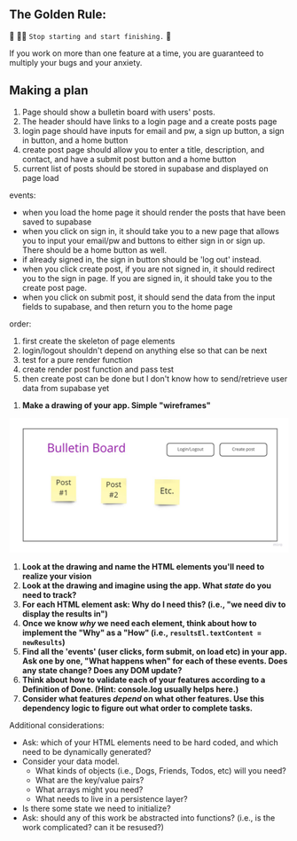 ## The Golden Rule: 

🦸 🦸‍♂️ `Stop starting and start finishing.` 🏁

If you work on more than one feature at a time, you are guaranteed to multiply your bugs and your anxiety.

## Making a plan

1. Page should show a bulletin board with users' posts.
2. The header should have links to a login page and a create posts page
3. login page should have inputs for email and pw, a sign up button, a sign in button, and a home button
4. create post page should allow you to enter a title, description, and contact, and have a submit post button and a home button
5. current list of posts should be stored in supabase and displayed on page load

events:
- when you load the home page it should render the posts that have been saved to supabase
- when you click on sign in, it should take you to a new page that allows you to input your email/pw and buttons to either sign in or sign up. There should be a home button as well.
- if already signed in, the sign in button should be 'log out' instead.
- when you click create post, if you are not signed in, it should redirect you to the sign in page. If you are signed in, it should take you to the create post page.
- when you click on submit post, it should send the data from the input fields to supabase, and then return you to the home page


order:
1. first create the skeleton of page elements
2. login/logout shouldn't depend on anything else so that can be next
3. test for a pure render function
4. create render post function and pass test
5. then create post can be done but I don't know how to send/retrieve user data from supabase yet


1) **Make a drawing of your app. Simple "wireframes"** 

<img src="./assets/bulletin board.jpg">

1) **Look at the drawing and name the HTML elements you'll need to realize your vision**
1) **Look at the drawing and imagine using the app. What _state_ do you need to track?** 
1) **For each HTML element ask: Why do I need this? (i.e., "we need div to display the results in")** 
1) **Once we know _why_ we need each element, think about how to implement the "Why" as a "How" (i.e., `resultsEl.textContent = newResults`)**
1) **Find all the 'events' (user clicks, form submit, on load etc) in your app. Ask one by one, "What happens when" for each of these events. Does any state change? Does any DOM update?**
1) **Think about how to validate each of your features according to a Definition of Done. (Hint: console.log usually helps here.)**
1) **Consider what features _depend_ on what other features. Use this dependency logic to figure out what order to complete tasks.**

Additional considerations:
- Ask: which of your HTML elements need to be hard coded, and which need to be dynamically generated?
- Consider your data model. 
  - What kinds of objects (i.e., Dogs, Friends, Todos, etc) will you need? 
  - What are the key/value pairs? 
  - What arrays might you need? 
  - What needs to live in a persistence layer?
- Is there some state we need to initialize?
- Ask: should any of this work be abstracted into functions? (i.e., is the work complicated? can it be resused?)
